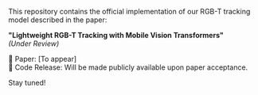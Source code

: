 This repository contains the official implementation of our RGB-T tracking model described in the paper:

**"Lightweight RGB-T Tracking with Mobile Vision Transformers"**  
*(Under Review)*

📄 Paper: [To appear]  
📅 Code Release: Will be made publicly available upon paper acceptance.

Stay tuned!
